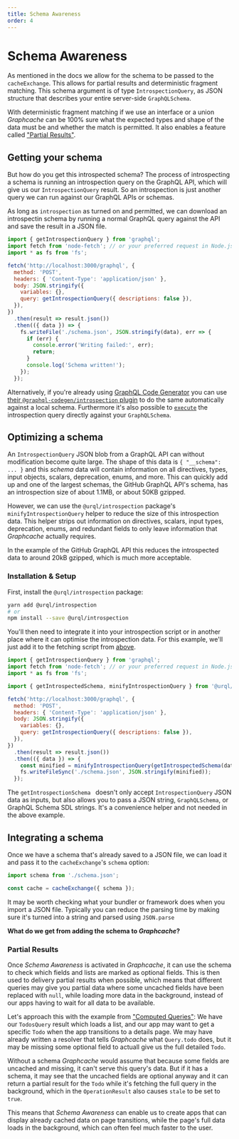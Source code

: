 ```yaml
---
title: Schema Awareness
order: 4
---
```


# Schema Awareness

As mentioned in the docs we allow for the schema to be passed
to the `cacheExchange`. This allows for partial results and deterministic
fragment matching. This schema argument is of type `IntrospectionQuery`, as JSON structure that
describes your entire server-side `GraphQLSchema`.

With deterministic fragment matching if we use an interface or a union _Graphcache_ can be 100% sure
what the expected types and shape of the data must be and whether the match is permitted. It also
enables a feature called ["Partial Results"](#partial-results).

## Getting your schema

But how do you get this introspected schema? The process of introspecting a schema is running an
introspection query on the GraphQL API, which will give us our `IntrospectionQuery` result. So an
introspection is just another query we can run against our GraphQL APIs or schemas.

As long as `introspection` as turned on and permitted, we can download an introspectin schema by
running a normal GraphQL query against the API and save the result in a JSON file.

```js
import { getIntrospectionQuery } from 'graphql';
import fetch from 'node-fetch'; // or your preferred request in Node.js
import * as fs from 'fs';

fetch('http://localhost:3000/graphql', {
  method: 'POST',
  headers: { 'Content-Type': 'application/json' },
  body: JSON.stringify({
    variables: {},
    query: getIntrospectionQuery({ descriptions: false }),
  }),
})
  .then(result => result.json())
  .then(({ data }) => {
    fs.writeFile('./schema.json', JSON.stringify(data), err => {
      if (err) {
        console.error('Writing failed:', err);
        return;
      }
      console.log('Schema written!');
    });
  });
```

Alternatively, if you're already using [GraphQL Code Generator](https://graphql-code-generator.com/)
you can use [their `@graphql-codegen/introspection`
plugin](https://graphql-code-generator.com/docs/plugins/introspection) to do the same automatically
against a local schema. Furthermore it's also possible to
[`execute`](https://graphql.org/graphql-js/execution/#execute) the introspection query directly
against your `GraphQLSchema`.

## Optimizing a schema

An `IntrospectionQuery` JSON blob from a GraphQL API can without modification become quite large.
The shape of this data is `{ "__schema": ... }` and this _schema_ data will contain information on
all directives, types, input objects, scalars, deprecation, enums, and more. This can quickly add up and one of the
largest schemas, the GitHub GraphQL API's schema, has an introspection size of about 1.1MB, or about
50KB gzipped.

However, we can use the `@urql/introspection` package's `minifyIntrospectionQuery` helper to reduce
the size of this introspection data. This helper strips out information on directives, scalars,
input types, deprecation, enums, and redundant fields to only leave information that _Graphcache_
actually requires.

In the example of the GitHub GraphQL API this reduces the introspected data to around 20kB gzipped,
which is much more acceptable.

### Installation & Setup

First, install the `@urql/introspection` package:

```sh
yarn add @urql/introspection
# or
npm install --save @urql/introspection
```

You'll then need to integrate it into your introspection script or in another place where it can
optimise the introspection data. For this example, we'll just add it to the fetching script from
[above](#getting-your-schema).

```js
import { getIntrospectionQuery } from 'graphql';
import fetch from 'node-fetch'; // or your preferred request in Node.js
import * as fs from 'fs';

import { getIntrospectedSchema, minifyIntrospectionQuery } from '@urql/introspection';

fetch('http://localhost:3000/graphql', {
  method: 'POST',
  headers: { 'Content-Type': 'application/json' },
  body: JSON.stringify({
    variables: {},
    query: getIntrospectionQuery({ descriptions: false }),
  }),
})
  .then(result => result.json())
  .then(({ data }) => {
    const minified = minifyIntrospectionQuery(getIntrospectedSchema(data));
    fs.writeFileSync('./schema.json', JSON.stringify(minified));
  });
```

The `getIntrospectionSchema ` doesn't only accept `IntrospectionQuery` JSON data as inputs, but also
allows you to pass a JSON string, `GraphQLSchema`, or GraphQL Schema SDL strings. It's a convenience
helper and not needed in the above example.

## Integrating a schema

Once we have a schema that's already saved to a JSON file, we can load it and pass it to the
`cacheExchange`'s `schema` option:

```js
import schema from './schema.json';

const cache = cacheExchange({ schema });
```

It may be worth checking what your bundler or framework does when you import a JSON file. Typically
you can reduce the parsing time by making sure it's turned into a string and parsed using
`JSON.parse`

**What do we get from adding the schema to _Graphcache_?**

### Partial Results

Once _Schema Awareness_ is activated in _Graphcache_, it can use the schema to check which fields
and lists are marked as optional fields. This is then used to delivery partial results when
possible, which means that different queries may give you partial data where some uncached fields
have been replaced with `null`, while loading more data in the background, instead of our apps
having to wait for all data to be available.

Let's approach this with the example from ["Computed Queries"](./computed-queries.md#resolve): We
have our `TodosQuery` result which loads a list, and our app may want to get a specific `Todo` when
the app transitions to a details page. We may have already written a resolver that tells
_Graphcache_ what `Query.todo` does, but it may be missing some optional field to actuall give us
the full detailed `Todo`.

Without a schema _Graphcache_ would assume that because some fields are uncached and missing, it
can't serve this query's data. But if it has a schema, it may see that the uncached fields are
optional anyway and it can return a partial result for the `Todo` while it's fetching the full query
in the background, which in the `OperationResult` also causes `stale` to be set to `true`.

This means that _Schema Awareness_ can enable us to create apps that can display already cached data
on page transitions, while the page's full data loads in the background, which can often feel much
faster to the user.

